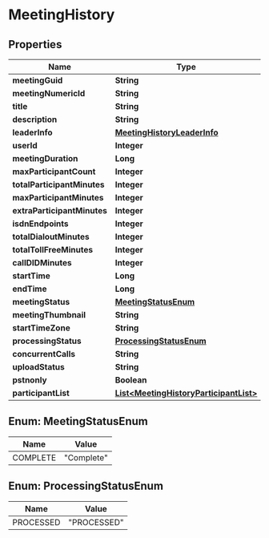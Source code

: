 
# MeetingHistory

## Properties
Name | Type | Description | Notes
------------ | ------------- | ------------- | -------------
**meetingGuid** | **String** |  |  [optional]
**meetingNumericId** | **String** |  |  [optional]
**title** | **String** |  |  [optional]
**description** | **String** |  |  [optional]
**leaderInfo** | [**MeetingHistoryLeaderInfo**](MeetingHistoryLeaderInfo.md) |  |  [optional]
**userId** | **Integer** |  |  [optional]
**meetingDuration** | **Long** |  |  [optional]
**maxParticipantCount** | **Integer** |  |  [optional]
**totalParticipantMinutes** | **Integer** |  |  [optional]
**maxParticipantMinutes** | **Integer** |  |  [optional]
**extraParticipantMinutes** | **Integer** |  |  [optional]
**isdnEndpoints** | **Integer** |  |  [optional]
**totalDialoutMinutes** | **Integer** |  |  [optional]
**totalTollFreeMinutes** | **Integer** |  |  [optional]
**callDIDMinutes** | **Integer** |  |  [optional]
**startTime** | **Long** |  |  [optional]
**endTime** | **Long** |  |  [optional]
**meetingStatus** | [**MeetingStatusEnum**](#MeetingStatusEnum) |  |  [optional]
**meetingThumbnail** | **String** |  |  [optional]
**startTimeZone** | **String** |  |  [optional]
**processingStatus** | [**ProcessingStatusEnum**](#ProcessingStatusEnum) |  |  [optional]
**concurrentCalls** | **String** |  |  [optional]
**uploadStatus** | **String** |  |  [optional]
**pstnonly** | **Boolean** |  |  [optional]
**participantList** | [**List&lt;MeetingHistoryParticipantList&gt;**](MeetingHistoryParticipantList.md) |  |  [optional]


<a name="MeetingStatusEnum"></a>
## Enum: MeetingStatusEnum
Name | Value
---- | -----
COMPLETE | &quot;Complete&quot;


<a name="ProcessingStatusEnum"></a>
## Enum: ProcessingStatusEnum
Name | Value
---- | -----
PROCESSED | &quot;PROCESSED&quot;



